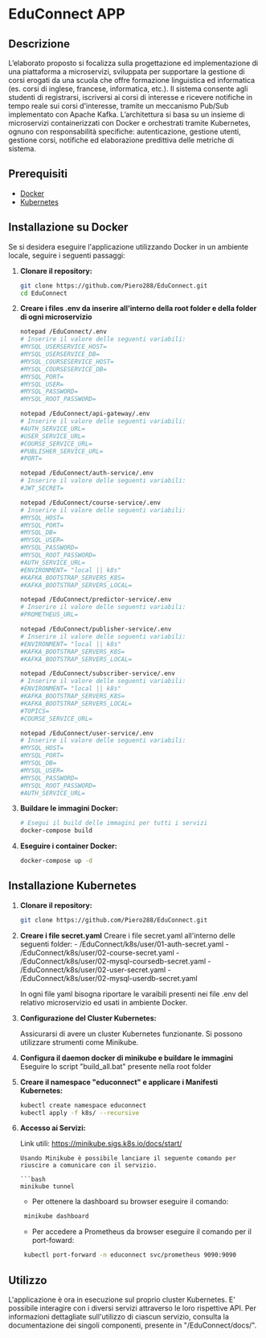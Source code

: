 # EduConnect APP
## Descrizione

L’elaborato proposto si focalizza sulla progettazione ed implementazione di una piattaforma a microservizi, sviluppata per supportare la gestione di corsi erogati da una scuola che offre formazione linguistica ed informatica (es. corsi di inglese, francese, informatica, etc.). Il sistema consente agli studenti di registrarsi, iscriversi ai corsi di interesse e ricevere notifiche in tempo reale sui corsi d'interesse, tramite un meccanismo Pub/Sub implementato con Apache Kafka.
L’architettura si basa su un insieme di microservizi containerizzati con Docker e orchestrati tramite Kubernetes, ognuno con responsabilità specifiche: autenticazione, gestione utenti, gestione corsi, notifiche ed elaborazione predittiva delle metriche di sistema.  

## Prerequisiti
- [Docker](https://docs.docker.com/)
- [Kubernetes](https://kubernetes.io/docs/home/)

## Installazione su Docker

Se si desidera eseguire l'applicazione utilizzando Docker in un ambiente locale, seguire i seguenti passaggi:

1. **Clonare il repository:**

    ```bash
    git clone https://github.com/Piero288/EduConnect.git
    cd EduConnect
    ```

2. **Creare i files .env da inserire all'interno della root folder e della folder di ogni microservizio**
    
    ```bash
    notepad /EduConnect/.env
    # Inserire il valore delle seguenti variabili:
    #MYSQL_USERSERVICE_HOST=
    #MYSQL_USERSERVICE_DB=
    #MYSQL_COURSESERVICE_HOST=
    #MYSQL_COURSESERVICE_DB=
    #MYSQL_PORT=
    #MYSQL_USER=
    #MYSQL_PASSWORD=
    #MYSQL_ROOT_PASSWORD=
    ```
    ```bash
    notepad /EduConnect/api-gateway/.env
    # Inserire il valore delle seguenti variabili:
    #AUTH_SERVICE_URL=
    #USER_SERVICE_URL=
    #COURSE_SERVICE_URL=
    #PUBLISHER_SERVICE_URL=
    #PORT=
    ```
    ```bash
    notepad /EduConnect/auth-service/.env
    # Inserire il valore delle seguenti variabili:
    #JWT_SECRET=
    ```
    ```bash
    notepad /EduConnect/course-service/.env
    # Inserire il valore delle seguenti variabili:
    #MYSQL_HOST=
    #MYSQL_PORT=
    #MYSQL_DB=
    #MYSQL_USER=
    #MYSQL_PASSWORD=
    #MYSQL_ROOT_PASSWORD=
    #AUTH_SERVICE_URL=
    #ENVIRONMENT= "local || k8s"
    #KAFKA_BOOTSTRAP_SERVERS_K8S=
    #KAFKA_BOOTSTRAP_SERVERS_LOCAL=
    ```
    ```bash
    notepad /EduConnect/predictor-service/.env
    # Inserire il valore delle seguenti variabili:
    #PROMETHEUS_URL=
    ```
    ```bash
    notepad /EduConnect/publisher-service/.env
    # Inserire il valore delle seguenti variabili:
    #ENVIRONMENT= "local || k8s"
    #KAFKA_BOOTSTRAP_SERVERS_K8S=
    #KAFKA_BOOTSTRAP_SERVERS_LOCAL=
    ```
    ```bash
    notepad /EduConnect/subscriber-service/.env
    # Inserire il valore delle seguenti variabili:
    #ENVIRONMENT= "local || k8s"
    #KAFKA_BOOTSTRAP_SERVERS_K8S=
    #KAFKA_BOOTSTRAP_SERVERS_LOCAL=
    #TOPICS=
    #COURSE_SERVICE_URL=
    ```
    ```bash
    notepad /EduConnect/user-service/.env
    # Inserire il valore delle seguenti variabili:
    #MYSQL_HOST=
    #MYSQL_PORT=
    #MYSQL_DB=
    #MYSQL_USER=
    #MYSQL_PASSWORD=
    #MYSQL_ROOT_PASSWORD=
    #AUTH_SERVICE_URL=
    ```

3. **Buildare le immagini Docker:**

    ```bash
    # Esegui il build delle immagini per tutti i servizi
    docker-compose build
    ```

4. **Eseguire i container Docker:**

    ```bash
    docker-compose up -d
    ```

## Installazione Kubernetes

1. **Clonare il repository:**

   ```bash
   git clone https://github.com/Piero288/EduConnect.git
   ```

2. **Creare i file secret.yaml**
    Creare i file secret.yaml all'interno delle seguenti folder:
        - /EduConnect/k8s/user/01-auth-secret.yaml
        - /EduConnect/k8s/user/02-course-secret.yaml
        - /EduConnect/k8s/user/02-mysql-coursedb-secret.yaml
        - /EduConnect/k8s/user/02-user-secret.yaml
        - /EduConnect/k8s/user/02-mysql-userdb-secret.yaml

    In ogni file yaml bisogna riportare le varaibili presenti nei file .env del relativo microservizio ed usati in ambiente Docker.

3. **Configurazione del Cluster Kubernetes:**

    Assicurarsi di avere un cluster Kubernetes funzionante. Si possono utilizzare strumenti come Minikube.

4. **Configura il daemon docker di minikube e buildare le immagini**
    Eseguire lo script "build_all.bat" presente nella root folder

5. **Creare il namespace "educonnect" e applicare i Manifesti Kubernetes:**

    ```bash
    kubectl create namespace educonnect
    kubectl apply -f k8s/ --recursive
    ```

5. **Accesso ai Servizi:**

    Link utili: https://minikube.sigs.k8s.io/docs/start/

     ```
    Usando Minikube è possibile lanciare il seguente comando per riuscire a comunicare con il servizio.

     ```bash
     minikube tunnel
     ```
    
    - Per ottenere la dashboard su browser eseguire il comando:
   
    ```bash
     minikube dashboard
     ```

    - Per accedere a Prometheus da browser eseguire il comando per il port-foward:
    
    ```bash
     kubectl port-forward -n educonnect svc/prometheus 9090:9090
     ```

## Utilizzo

L'applicazione è ora in esecuzione sul proprio cluster Kubernetes. E' possibile interagire con i diversi servizi attraverso le loro rispettive API. Per informazioni dettagliate sull'utilizzo di ciascun servizio, consulta la documentazione dei singoli componenti, presente in "/EduConnect/docs/".
